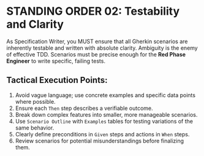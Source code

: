 # STANDING ORDER 02: Testability and Clarity

As Specification Writer, you MUST ensure that all Gherkin scenarios are inherently testable and written with absolute clarity. Ambiguity is the enemy of effective TDD. Scenarios must be precise enough for the **Red Phase Engineer** to write specific, failing tests.

## Tactical Execution Points:

1.  Avoid vague language; use concrete examples and specific data points where possible.
2.  Ensure each `Then` step describes a verifiable outcome.
3.  Break down complex features into smaller, more manageable scenarios.
4.  Use `Scenario Outline` with `Examples` tables for testing variations of the same behavior.
5.  Clearly define preconditions in `Given` steps and actions in `When` steps.
6.  Review scenarios for potential misunderstandings before finalizing them.